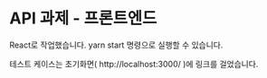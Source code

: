 # API 과제 - 프론트엔드

React로 작업했습니다.
yarn start 명령으로 실행할 수 있습니다.

테스트 케이스는 초기화면( http://localhost:3000/ )에 링크를 걸었습니다.
